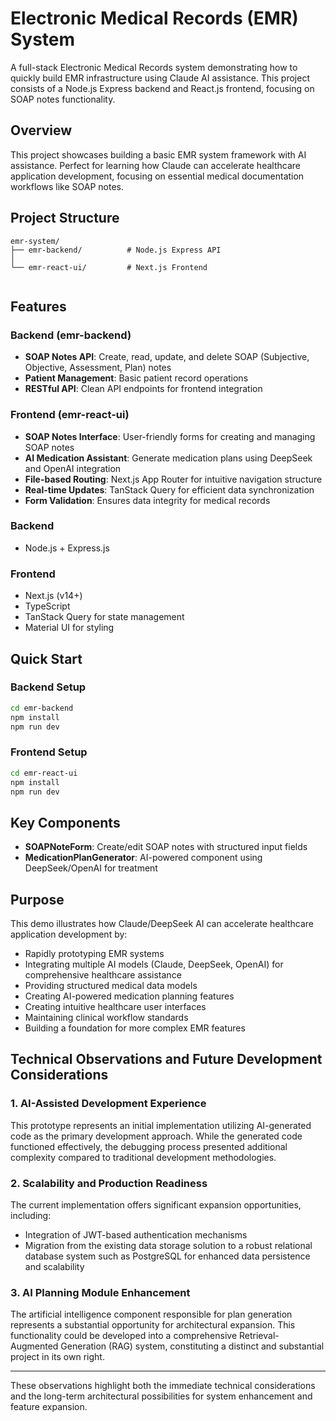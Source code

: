 

# Electronic Medical Records (EMR) System

A full-stack Electronic Medical Records system demonstrating how to quickly build EMR infrastructure using Claude AI assistance. This project consists of a Node.js Express backend and React.js frontend, focusing on SOAP notes functionality.

## Overview

This project showcases building a basic EMR system framework with AI assistance. Perfect for learning how Claude can accelerate healthcare application development, focusing on essential medical documentation workflows like SOAP notes.

## Project Structure

```
emr-system/
├── emr-backend/          # Node.js Express API
│   
└── emr-react-ui/         # Next.js Frontend
    
```

## Features

### Backend (emr-backend)
- **SOAP Notes API**: Create, read, update, and delete SOAP (Subjective, Objective, Assessment, Plan) notes
- **Patient Management**: Basic patient record operations
- **RESTful API**: Clean API endpoints for frontend integration
### Frontend (emr-react-ui)
- **SOAP Notes Interface**: User-friendly forms for creating and managing SOAP notes
- **AI Medication Assistant**: Generate medication plans using DeepSeek and OpenAI integration
- **File-based Routing**: Next.js App Router for intuitive navigation structure
- **Real-time Updates**: TanStack Query for efficient data synchronization
- **Form Validation**: Ensures data integrity for medical records

### Backend
- Node.js + Express.js

### Frontend
- Next.js (v14+)
- TypeScript
- TanStack Query for state management
- Material UI for styling

## Quick Start

### Backend Setup

```bash
cd emr-backend
npm install
npm run dev
```

### Frontend Setup

```bash
cd emr-react-ui
npm install
npm run dev
```

## Key Components

- **SOAPNoteForm**: Create/edit SOAP notes with structured input fields
- **MedicationPlanGenerator**: AI-powered component using DeepSeek/OpenAI for treatment 
## Purpose

This demo illustrates how Claude/DeepSeek AI can accelerate healthcare application development by:
- Rapidly prototyping EMR systems
- Integrating multiple AI models (Claude, DeepSeek, OpenAI) for comprehensive healthcare assistance
- Providing structured medical data models
- Creating AI-powered medication planning features
- Creating intuitive healthcare user interfaces
- Maintaining clinical workflow standards
- Building a foundation for more complex EMR features


## Technical Observations and Future Development Considerations

### 1. AI-Assisted Development Experience

This prototype represents an initial implementation utilizing AI-generated code as the primary development approach. While the generated code functioned effectively, the debugging process presented additional complexity compared to traditional development methodologies.

### 2. Scalability and Production Readiness

The current implementation offers significant expansion opportunities, including:

- Integration of JWT-based authentication mechanisms
- Migration from the existing data storage solution to a robust relational database system such as PostgreSQL for enhanced data persistence and scalability

### 3. AI Planning Module Enhancement

The artificial intelligence component responsible for plan generation represents a substantial opportunity for architectural expansion. This functionality could be developed into a comprehensive Retrieval-Augmented Generation (RAG) system, constituting a distinct and substantial project in its own right.

---

These observations highlight both the immediate technical considerations and the long-term architectural possibilities for system enhancement and feature expansion.
